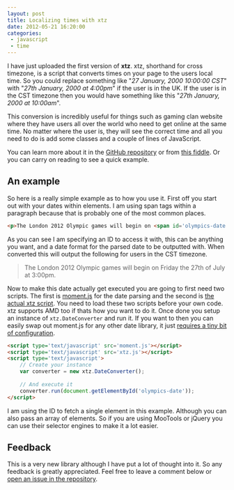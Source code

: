 ```yaml
---
layout: post
title: Localizing times with xtz
date: 2012-05-21 16:20:00
categories:
 - javascript
 - time
---
```


I have just uploaded the first version of **xtz**. xtz, shorthand for cross timezone, is a script that converts times on your page to the users local time. So you could replace something like "*27 January, 2000 10:00:00 CST*" with "*27th January, 2000 at 4:00pm*" if the user is in the UK. If the user is in the CST timezone then you would have something like this "*27th January, 2000 at 10:00am*".

This conversion is incredibly useful for things such as gaming clan website where they have users all over the world who need to get online at the same time. No matter where the user is, they will see the correct time and all you need to do is add some classes and a couple of lines of JavaScript.

You can learn more about it in the [GitHub repository](https://github.com/Wolfy87/xtz) or from [this fiddle](http://jsfiddle.net/Wolfy87/qgDLY/). Or you can carry on reading to see a quick example.

<!-- more -->

## An example

So here is a really simple example as to how you use it. First off you start out with your dates within elements. I am using span tags within a paragraph because that is probably one of the most common places.

```html
<p>The London 2012 Olympic games will begin on <span id='olympics-date' data-format='dddd [the] Do [of] MMMM [at] h:mma'>27 July 2012, 21:00:00 GMT</span>.</p>
```

As you can see I am specifying an ID to access it with, this can be anything you want, and a date format for the parsed date to be outputted with. When converted this will output the following for users in the CST timezone.

> The London 2012 Olympic games will begin on Friday the 27th of July at 3:00pm.

Now to make this date actually get executed you are going to first need two scripts. The first is [moment.js](http://momentjs.com/) for the date parsing and the second is [the actual xtz script](https://github.com/Wolfy87/xtz/blob/master/xtz.js). You need to load these two scripts before your own code. xtz supports AMD too if thats how you want to do it. Once done you setup an instance of `xtz.DateConverter` and run it. If you want to then you can easily swap out moment.js for any other date library, it just [requires a tiny bit of configuration](https://github.com/Wolfy87/xtz#dependencies).

```html
<script type='text/javascript' src='moment.js'></script>
<script type='text/javascript' src='xtz.js'></script>
<script type='text/javascript'>
    // Create your instance
    var converter = new xtz.DateConverter();
    
    // And execute it
    converter.run(document.getElementById('olympics-date'));
</script>
```

I am using the ID to fetch a single element in this example. Although you can also pass an array of elements. So if you are using MooTools or jQuery you can use their selector engines to make it a lot easier.

## Feedback

This is a very new library although I have put a lot of thought into it. So any feedback is greatly appreciated. Feel free to leave a comment below or [open an issue in the repository](https://github.com/Wolfy87/xtz/issues).